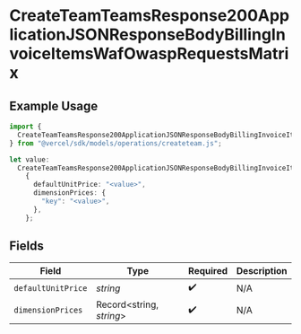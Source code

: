 # CreateTeamTeamsResponse200ApplicationJSONResponseBodyBillingInvoiceItemsWafOwaspRequestsMatrix

## Example Usage

```typescript
import {
  CreateTeamTeamsResponse200ApplicationJSONResponseBodyBillingInvoiceItemsWafOwaspRequestsMatrix,
} from "@vercel/sdk/models/operations/createteam.js";

let value:
  CreateTeamTeamsResponse200ApplicationJSONResponseBodyBillingInvoiceItemsWafOwaspRequestsMatrix =
    {
      defaultUnitPrice: "<value>",
      dimensionPrices: {
        "key": "<value>",
      },
    };
```

## Fields

| Field                    | Type                     | Required                 | Description              |
| ------------------------ | ------------------------ | ------------------------ | ------------------------ |
| `defaultUnitPrice`       | *string*                 | :heavy_check_mark:       | N/A                      |
| `dimensionPrices`        | Record<string, *string*> | :heavy_check_mark:       | N/A                      |